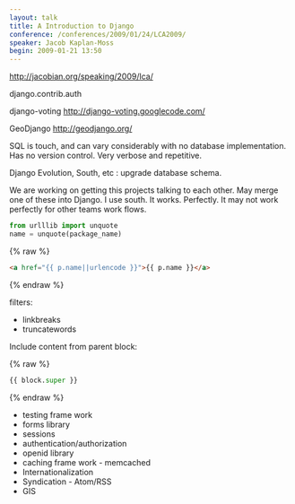 ```yaml
---
layout: talk
title: A Introduction to Django
conference: /conferences/2009/01/24/LCA2009/
speaker: Jacob Kaplan-Moss
begin: 2009-01-21 13:50
---
```

<http://jacobian.org/speaking/2009/lca/>

django.contrib.auth

django-voting
<http://django-voting.googlecode.com/>

GeoDjango
<http://geodjango.org/>

SQL is touch, and can vary considerably with no database implementation. Has no
version control. Very verbose and repetitive.


Django Evolution, South, etc : upgrade database schema.

We are working on getting this projects talking to each other. May merge one of
these into Django. I use south. It works. Perfectly. It may not work perfectly
for other teams work flows.


```python
from urlllib import unquote
name = unquote(package_name)
```


{% raw %}
```html
<a href="{{ p.name||urlencode }}">{{ p.name }}</a>
```
{% endraw %}

filters:

* linkbreaks
* truncatewords

Include content from parent block:

{% raw %}
```python
{{ block.super }}
```
{% endraw %}


* testing frame work
* forms library
* sessions
* authentication/authorization
* openid library
* caching frame work - memcached
* Internationalization
* Syndication - Atom/RSS
* GIS
